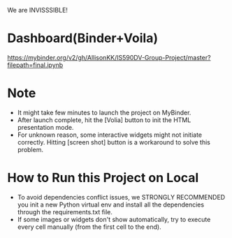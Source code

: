 We are INVISSSIBLE!

# Dashboard(Binder+Voila)
https://mybinder.org/v2/gh/AllisonKK/IS590DV-Group-Project/master?filepath=final.ipynb

# Note
- It might take few minutes to launch the project on MyBinder.
- After launch complete, hit the [Volia] button to init the HTML presentation mode.
- For unknown reason, some interactive widgets might not initiate correctly. Hitting [screen shot] button is a workaround to solve this problem.

# How to Run this Project on Local
- To avoid dependencies conflict issues, we STRONGLY RECOMMENDED you init a new Python virtual env and install all the dependencies through the requirements.txt file.
- If some images or widgets don't show automatically, try to execute every cell manually (from the first cell to the end).
